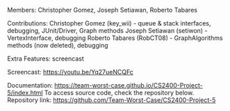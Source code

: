Members: Christopher Gomez, Joseph Setiawan, Roberto Tabares

Contributions:
Christopher Gomez (key_wii) - queue & stack interfaces, debugging, JUnit/Driver, Graph methods
Joseph Setiawan (setiwon) - VertexInterface, debugging
Roberto Tabares (RobCT08) - GraphAlgorithms methods (now deleted), debugging

Extra Features: screencast

Screencast: https://youtu.be/Yq27ueNCQFc

Documentation: https://team-worst-case.github.io/CS2400-Project-5/index.html To access source code, check the repository below.
Repository link: https://github.com/Team-Worst-Case/CS2400-Project-5